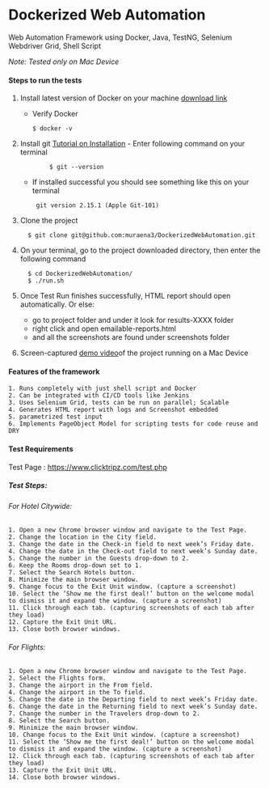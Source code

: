 # Dockerized Web Automation
Web Automation Framework using Docker, Java, TestNG, Selenium Webdriver Grid, Shell Script

*Note: Tested only on Mac Device*

#### Steps to run the tests
   1. Install latest version of Docker on your machine [download link](https://www.docker.com/docker-mac)
       - Verify Docker
             
             $ docker -v
   
   2. Install git [Tutorial on Installation](https://gist.github.com/derhuerst/1b15ff4652a867391f03)
           - Enter following command on your terminal
            
                  $ git --version
                   
       - If installed successful you should see something like this on your terminal
              
              git version 2.15.1 (Apple Git-101)
   
   3. Clone the project
        
            $ git clone git@github.com:muraena3/DockerizedWebAutomation.git             
   
   4. On your terminal, go to the project downloaded directory, then enter the following command
                  
            $ cd DockerizedWebAutomation/
            $ ./run.sh
   
   5. Once Test Run finishes successfully, HTML report should open automatically. 
        Or else:
        -   go to project folder and under it look for results-XXXX folder
        -   right click and open emailable-reports.html
        -   and all the screenshots are found under screenshots folder
   
   6.  Screen-captured [demo video](https://youtu.be/ztDWifaInCI)of the project running on a Mac Device
                          

#### Features of the framework
    1. Runs completely with just shell script and Docker
    2. Can be integrated with CI/CD tools like Jenkins
    3. Uses Selenium Grid, tests can be run on parallel; Scalable
    4. Generates HTML report with logs and Screenshot embedded
    5. parametrized test input
    6. Implements PageObject Model for scripting tests for code reuse and DRY


#### Test Requirements
Test Page : https://www.clicktripz.com/test.php

##### Test Steps:

###### For Hotel Citywide:
    1. Open a new Chrome browser window and navigate to the Test Page.
    2. Change the location in the City field.
    3. Change the date in the Check-in field to next week’s Friday date.
    4. Change the date in the Check-out field to next week’s Sunday date.
    5. Change the number in the Guests drop-down to 2.
    6. Keep the Rooms drop-down set to 1.
    7. Select the Search Hotels button.
    8. Minimize the main browser window.
    9. Change focus to the Exit Unit window. (capture a screenshot)
    10. Select the ‘Show me the first deal!’ button on the welcome modal to dismiss it and expand the window. (capture a screenshot)
    11. Click through each tab. (capturing screenshots of each tab after they load)
    12. Capture the Exit Unit URL.
    13. Close both browser windows.

###### For Flights:
    1. Open a new Chrome browser window and navigate to the Test Page.
    2. Select the Flights form.
    3. Change the airport in the From field.
    4. Change the airport in the To field.
    5. Change the date in the Departing field to next week’s Friday date.
    6. Change the date in the Returning field to next week’s Sunday date.
    7. Change the number in the Travelers drop-down to 2.
    8. Select the Search button.
    9. Minimize the main browser window.
    10. Change focus to the Exit Unit window. (capture a screenshot)
    11. Select the ‘Show me the first deal!’ button on the welcome modal to dismiss it and expand the window. (capture a screenshot)
    12. Click through each tab. (capturing screenshots of each tab after they load)
    13. Capture the Exit Unit URL.
    14. Close both browser windows.
        